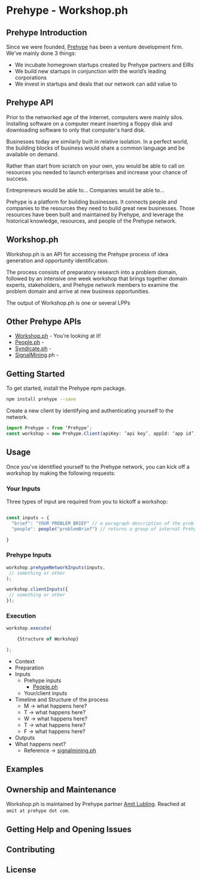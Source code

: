 # Prehype - Workshop.ph

## Prehype Introduction

Since we were founded, [Prehype](https://prehype.com) has been a venture development firm. We've mainly done 3 things:

* We incubate homegrown startups created by Prehype partners and EIRs
* We build new startups in conjunction with the world’s leading corporations
* We invest in startups and deals that our network can add value to

## Prehype API

Prior to the networked age of the Internet, computers were mainly silos. Installing software on a computer meant inserting a floppy disk and downloading software to only that computer's hard disk.

Businesses today are similarly built in relative isolation. In a perfect world, the building blocks of business would share a common language and be available on demand.

Rather than start from scratch on your own, you would be able to call on resources you needed to launch enterprises and increase your chance of success.

Entrepreneurs would be able to...
Companies would be able to...

Prehype is a platform for building businesses. It connects people and companies to the resources they need to build great new businesses. Those resources have been built and maintained by Prehype, and leverage the historical knowledge, resources, and people of the Prehype network.

## Workshop.ph

Workshop.ph is an API for accessing the Prehype process of idea generation and opportunity identification.

The process consists of preparatory research into a problem domain, followed by an intensive one week workshop that brings together domain experts, stakeholders, and Prehype network members to examine the problem domain and arrive at new business opportunities.

The output of Workshop.ph is one or several LPPs

## Other Prehype APIs

* [Workshop.ph](#) - You’re looking at it!
* [People.ph](#) -
* [Syndicate.ph](#) -
* [SignalMining](#).ph -

## Getting Started

To get started, install the Prehype npm package.

```sh
npm install prehype --save
```

Create a new client by identifying and authenticating yourself to the network.

```js
import Prehype = from ‘Prehype’;
const workshop = new Prehype.Client(apiKey: ’api key’, appId: ‘app id’);

```

## Usage

Once you've identified yourself to the Prehype network, you can kick off a workshop by making the following requests:

### Your Inputs

Three types of input are required from you to kickoff a workshop:

```js

const inputs = {
  "brief": "YOUR PROBLEM BRIEF" // a paragraph description of the problem space to be investigated and the central thesis of why this space should be investigated
  "people": people("problemBrief") // returns a group of internal Prehypers necessary to conduct a workshop in this problem domain,

}
```

### Prehype Inputs


```js
workshop.prehypeNetworkInputs(inputs,
 // something or other
);

workshop.clientInputs({
 // something or other
});
```

### Execution

```js
workshop.execute(

	{Structure of Workshop}

);
```

* Context
* Preparation
* Inputs
    * Prehype inputs
      * [People.ph](#)
    * Your/client inputs
* Timeline and Structure of the process
    * M -> what happens here?
    * T -> what happens here?
    * W -> what happens here?
    * T -> what happens here?
    * F -> what happens here?
* Outputs
* What happens next?
    * Reference -> [signalmining.ph](#)

## Examples

## Ownership and Maintenance

Workshop.ph is maintained by Prehype partner [Amit Lubling](https://linked.com/amitlubling). Reached at `amit at prehype dot com`.

## Getting Help and Opening Issues

## Contributing

## License
